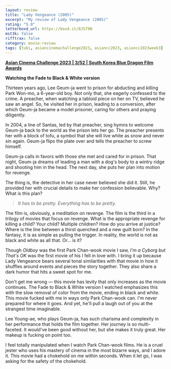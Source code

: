 ```yaml
---
layout: review
title: "Lady Vengeance (2005)"
excerpt: "My review of Lady Vengeance (2005)"
rating: "5.0"
letterboxd_url: https://boxd.it/8J579N
mst3k: false
rifftrax: false
category: movie-review
tags: [tubi, asiancinemachallenge2023, asiancc2023, asiancc2023week3]
---
```


<b><a href="https://boxd.it/qaTwm/detail" target="_blank" rel="noopener">Asian Cinema Challenge 2023 | 3/52 | South Korea Blue Dragon Film Awards</a></b>

<b>Watching the Fade to Black & White version</b>

Thirteen years ago, Lee Geum-ja went to prison for abducting and killing Park Won-mo, a 6-year-old boy. Not only that, she eagerly confessed to the crime. A preacher, when watching a tabloid piece on her on TV, believed he saw an angel. So, he visited her in prison, leading to a conversion, after which Geum-ja became a model prisoner, caring for others and praying diligently.

In 2004, a line of Santas, led by that preacher, sing hymns to welcome Geum-ja back to the world as the prison lets her go. The preacher presents her with a block of tofu, a symbol that she will live white as snow and never sin again. Geum-ja flips the plate over and tells the preacher to screw himself.

Geum-ja calls in favors with those she met and cared for in prison. That night, Geum-ja dreams of leading a man with a dog's body to a wintry ridge and shooting him in the head. The next day, she puts her plan into motion for revenge.

The thing is, the detective in her case never believed she did it. Still, he provided her with crucial details to make her confession believable. Why? What is this plan?

<blockquote><i>It has to be pretty. Everything has to be pretty.</i></blockquote>

The film is, obviously, a meditation on revenge. The film is the third in a trilogy of movies that focus on revenge. What is the appropriate revenge for killing a child? Your child? Multiple children? How do you arrive at justice? Where is the line between a thirst quenched and a new guilt born? In the fantasy, it is as simple as pulling the trigger. In reality, the world is not as black and white as all that. Or… is it?

Though <i>Oldboy</i> was the first Park Chan-wook movie I saw, <i>I'm a Cyborg but That's OK</i> was the first movie of his I fell in love with. I bring it up because Lady Vengeance bears several tonal similarities with that movie in how it shuffles around events and pieces the story together. They also share a dark humor that hits a sweet spot for me.

Don't get me wrong — this movie has levity that only increases as the movie continues. The Fade to Black & White version I watched emphasizes this with the slow removal of color from the movie, ending in black and white. This movie fucked with me in ways only Park Chan-wook can. I'm never prepared for where it goes. And yet, he'll pull a laugh out of you at the strangest time imaginable.

Lee Young-ae, who plays Geum-ja, has such charisma and complexity in her performance that holds the film together. Her journey is so multi-faceted. It would've been good without her, but she makes it truly great. Her makeup is fucking on point too.

I feel totally manipulated when I watch Park Chan-wook films. He is a cruel jester who uses his mastery of cinema in the most bizarre ways, and I adore it. This movie had a chokehold on me within seconds. When it let go, I was asking for the safety of the chokehold.
